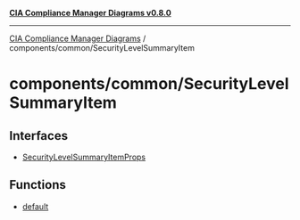 [**CIA Compliance Manager Diagrams v0.8.0**](../../../README.md)

***

[CIA Compliance Manager Diagrams](../../../modules.md) / components/common/SecurityLevelSummaryItem

# components/common/SecurityLevelSummaryItem

## Interfaces

- [SecurityLevelSummaryItemProps](interfaces/SecurityLevelSummaryItemProps.md)

## Functions

- [default](functions/default.md)
